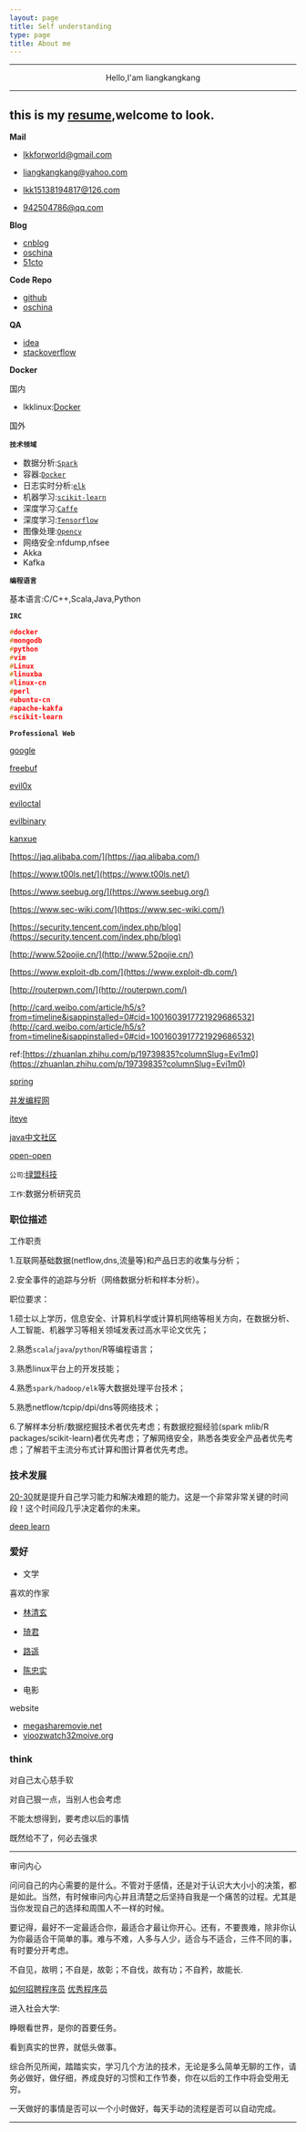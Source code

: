 ```yaml
---
layout: page
title: Self understanding
type: page
title: About me
---
```


---

<center> Hello,I'am liangkangkang</center>

---
this is my [resume](https://lkkandsyf.github.io/2016/10/15/Resume),welcome to look.
---

**Mail**

+ [lkkforworld@gmail.com](https://mail.google.com)

+ [liangkangkang@yahoo.com](https://login.yahoo.com/?.src=ym&.intl=us&.lang=en-US&.done=https%3a//mail.yahoo.com)

+ [lkk15138194817@126.com](http://mail.126.com/)

+ [942504786@qq.com](https://en.mail.qq.com/cgi-bin/loginpage)

**Blog**

+ [cnblog](http://www.cnblogs.com/lkkandsyf)
+ [oschina](https://my.oschina.net/liangkangkang)
+ [51cto](http://home.51cto.com/space?uid=9004348)

**Code Repo**

+ [github](http://lkkandsyf.github.com)
+ [oschina](http://git.oschina.net/lkk_gczx)

**QA**

 + [idea](https://samebug.io/)
 + [stackoverflow](http://stackoverflow.com/)


**Docker**

国内

 + lkklinux:[Docker](https://dashboard.daocloud.io/)

国外


**`技术领域`**

 + 数据分析:[`Spark`](https://apache.spark.org)
 + 容器:[`Docker`](http://www.docker.com/)
 + 日志实时分析:[`elk`](https://www.elastic.co/products)
 + 机器学习:[`scikit-learn`](http://scikit-learn.org/)
 + 深度学习:[`Caffe`](http://caffe.berkeleyvision.org/)
 + 深度学习:[`Tensorflow`](https://www.tensorflow.org/)
 + 图像处理:[`Opencv`](http://opencv.org)
 + 网络安全:nfdump,nfsee
 + Akka
 + Kafka


**`编程语言`**


基本语言:C/C++,Scala,Java,Python


**`IRC`**

```C
#docker
#mongodb
#python
#vim
#Linux
#linuxba
#linux-cn
#perl
#ubuntu-cn
#apache-kakfa
#scikit-learn
```

**`Professional Web`**

[google](http:google.com)

[freebuf](http://www.freebuf.com/)

[evil0x](http://www.evil0x.com/)

[eviloctal](https://forum.eviloctal.com/)

[evilbinary](http://evilbinary.org/)

[kanxue](http://www.kanxue.com/)

[https://jaq.alibaba.com/](https://jaq.alibaba.com/)

[https://www.t00ls.net/](https://www.t00ls.net/)

[https://www.seebug.org/](https://www.seebug.org/)

[https://www.sec-wiki.com/](https://www.sec-wiki.com/)

[https://security.tencent.com/index.php/blog](https://security.tencent.com/index.php/blog)

[http://www.52pojie.cn/](http://www.52pojie.cn/)

[https://www.exploit-db.com/](https://www.exploit-db.com/)

[http://routerpwn.com/](http://routerpwn.com/)

[http://card.weibo.com/article/h5/s?from=timeline&isappinstalled=0#cid=1001603917721929686532](http://card.weibo.com/article/h5/s?from=timeline&isappinstalled=0#cid=1001603917721929686532)

ref:[https://zhuanlan.zhihu.com/p/19739835?columnSlug=Evi1m0](https://zhuanlan.zhihu.com/p/19739835?columnSlug=Evi1m0)

[spring](https://spring.io/)

[并发编程网](http://ifeve.com/)

[iteye](http://www.iteye.com/)

[java中文社区](http://www.java-cn.com/index.html)

[open-open](http://www.open-open.com/)

`公司`:[绿盟科技](https://nsfocusglobal.com/)

`工作`:数据分析研究员

### 职位描述

工作职责

1.互联网基础数据(netflow,dns,流量等)和产品日志的收集与分析；

2.安全事件的追踪与分析（网络数据分析和样本分析）。

职位要求：

1.硕士以上学历，信息安全、计算机科学或计算机网络等相关方向，在数据分析、人工智能、机器学习等相关领域发表过高水平论文优先；

2.熟悉`scala`/`java`/`python`/R等编程语言；

3.熟悉linux平台上的开发技能；

4.熟悉`spark/hadoop/elk`等大数据处理平台技术；

5.熟悉netflow/tcpip/dpi/dns等网络技术；

6.了解样本分析/数据挖掘技术者优先考虑；有数据挖掘经验(spark mlib/R packages/scikit-learn)者优先考虑；了解网络安全，熟悉各类安全产品者优先考虑；了解若干主流分布式计算和图计算者优先考虑。


### 技术发展

[20-30](http://coolshell.cn/articles/17583.html)就是提升自己学习能力和解决难题的能力。这是一个非常非常关键的时间段！这个时间段几乎决定着你的未来。

[deep learn](http://coolshell.cn/articles/4990.html)



### 爱好
 + 文学

喜欢的作家

 + [林清玄](http://www.xiexingcun.com/linqingxuan/)

 + [琦君](http://www.yooread.com/8/3341/)

 + [路遥](http://baike.baidu.com/link?url=vmFBCOJS_An6n3rULIe_uBwHTHpY_CETPdrnHaMXa9vGoL8gqNTduft9DFjc0r4JE6ESKEIJ7J09T5n0sQD77mbn9-zZlIBjP9rVK4vjoTm)

 + [陈忠实](http://baike.baidu.com/link?url=tfavL_qoR6bU_kDun1VYsfF9nc6BjvFNCEGSmoug10wAoRkSztV6QktI7ptu5MywezeA0USD4E4thr5PfGP6xUxYGd0-5bIMaMN8boOUhB6uNbwAcxG5B0OxZXfGm-cE)

 + 电影

website

 + [megasharemovie.net](http://megasharemovie.net/movie)
 + [vioozwatch32moive.org](http://vioozwatch32moive.org)

### think

对自己太心慈手软

对自己狠一点，当别人也会考虑

不能太想得到，要考虑以后的事情

既然给不了，何必去强求

---
审问内心

问问自己的内心需要的是什么。不管对于感情，还是对于认识大大小小的决策，都是如此。当然，有时候审问内心并且清楚之后坚持自我是一个痛苦的过程。尤其是当你发现自己的选择和周围人不一样的时候。

要记得，最好不一定最适合你，最适合才最让你开心。还有，不要畏难，除非你认为你最适合干简单的事。难与不难，人多与人少，适合与不适合，三件不同的事，有时要分开考虑。

不自见，故明；不自是，故彰；不自伐，故有功；不自矜，故能长.

[如何招聘程序员](http://blog.csdn.net/haoel/article/details/6338025)
[优秀程序员](http://blog.csdn.net/haoel/article/details/4013883)

进入社会大学:

睁眼看世界，是你的首要任务。

看到真实的世界，就低头做事。

综合所见所闻，踏踏实实，学习几个方法的技术，无论是多么简单无聊的工作，请务必做好，做仔细，养成良好的习惯和工作节奏，你在以后的工作中将会受用无穷。

一天做好的事情是否可以一个小时做好，每天手动的流程是否可以自动完成。

---
